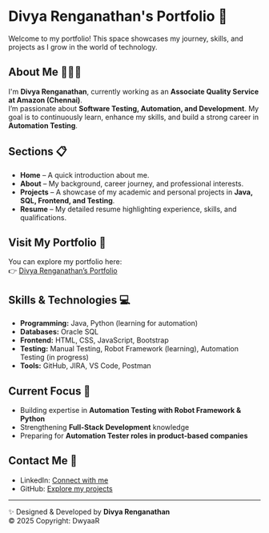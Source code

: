 # Divya Renganathan's Portfolio 🌟  

Welcome to my portfolio! This space showcases my journey, skills, and projects as I grow in the world of technology.  

## About Me 👩🏻‍💻  

I'm **Divya Renganathan**, currently working as an **Associate Quality Service at Amazon (Chennai)**.  
I’m passionate about **Software Testing, Automation, and Development**. My goal is to continuously learn, enhance my skills, and build a strong career in **Automation Testing**.  

## Sections 📋  

- **Home** – A quick introduction about me.  
- **About** – My background, career journey, and professional interests.  
- **Projects** – A showcase of my academic and personal projects in **Java, SQL, Frontend, and Testing**.  
- **Resume** – My detailed resume highlighting experience, skills, and qualifications.  

## Visit My Portfolio 🚀  

You can explore my portfolio here:  
👉 [Divya Renganathan’s Portfolio](https://divyaa003.github.io/Dwyaa-Portfolio/)  

## Skills & Technologies 💻  

- **Programming:** Java, Python (learning for automation)  
- **Databases:** Oracle SQL  
- **Frontend:** HTML, CSS, JavaScript, Bootstrap  
- **Testing:** Manual Testing, Robot Framework (learning), Automation Testing (in progress)  
- **Tools:** GitHub, JIRA, VS Code, Postman  

## Current Focus 🎯  

- Building expertise in **Automation Testing with Robot Framework & Python**  
- Strengthening **Full-Stack Development** knowledge  
- Preparing for **Automation Tester roles in product-based companies**  

## Contact Me 📧  

- LinkedIn: [Connect with me](https://www.linkedin.com/in/divya-renganathan-525a59256/)  
- GitHub: [Explore my projects](https://github.com/divyaa003)  

---

✨ Designed & Developed by **Divya Renganathan**  
© 2025 Copyright: DwyaaR  
